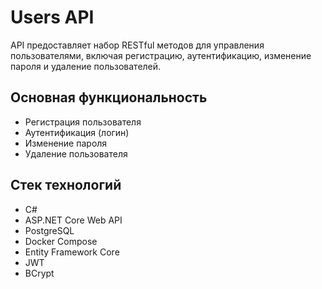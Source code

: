 # Users API
API предоставляет набор RESTful методов для управления пользователями, включая регистрацию, аутентификацию, изменение пароля и удаление пользователей.

## Основная функциональность
- Регистрация пользователя
- Аутентификация (логин)
- Изменение пароля
- Удаление пользователя

## Стек технологий
- C#
- ASP.NET Core Web API
- PostgreSQL
- Docker Compose
- Entity Framework Core 
- JWT
- BCrypt
